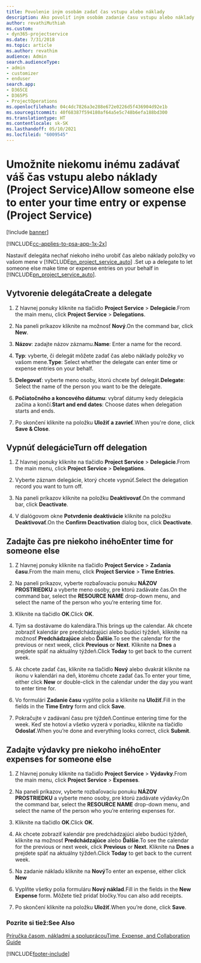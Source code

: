 ```yaml
---
title: Povolenie iným osobám zadať čas vstupu alebo náklady
description: Ako povoliť iným osobám zadanie času vstupu alebo náklady v Project Service
author: revathiMuthiah
ms.custom:
- dyn365-projectservice
ms.date: 7/31/2018
ms.topic: article
ms.author: revathim
audience: Admin
search.audienceType:
- admin
- customizer
- enduser
search.app:
- D365CE
- D365PS
- ProjectOperations
ms.openlocfilehash: 04c4dc7826a3e288e672e0226d5f436904d92e1b
ms.sourcegitcommit: 40f68387f594180af64a5e5c748b6efa188bd300
ms.translationtype: HT
ms.contentlocale: sk-SK
ms.lasthandoff: 05/10/2021
ms.locfileid: "6009545"
---
```

# <a name="allow-someone-else-to-enter-your-time-entry-or-expense-project-service"></a><span data-ttu-id="321cb-103">Umožnite niekomu inému zadávať váš čas vstupu alebo náklady (Project Service)</span><span class="sxs-lookup"><span data-stu-id="321cb-103">Allow someone else to enter your time entry or expense (Project Service)</span></span>

[!include [banner](../includes/psa-now-project-operations.md)]

[!INCLUDE[cc-applies-to-psa-app-1x-2x](../includes/cc-applies-to-psa-app-1x-2x.md)]

<span data-ttu-id="321cb-104">Nastaviť delegáta nechať niekoho iného urobiť čas alebo náklady položky vo vašom mene v [!INCLUDE[pn_project_service_auto](../includes/pn-project-service-auto.md)] .</span><span class="sxs-lookup"><span data-stu-id="321cb-104">Set up a delegate to let someone else make time or expense entries on your behalf in [!INCLUDE[pn_project_service_auto](../includes/pn-project-service-auto.md)].</span></span>  
  
## <a name="create-a-delegate"></a><span data-ttu-id="321cb-105">Vytvorenie delegáta</span><span class="sxs-lookup"><span data-stu-id="321cb-105">Create a delegate</span></span>  
  
1.  <span data-ttu-id="321cb-106">Z hlavnej ponuky kliknite na tlačidlo **Project Service** > **Delegácie**.</span><span class="sxs-lookup"><span data-stu-id="321cb-106">From the main menu, click **Project Service** > **Delegations**.</span></span>  
  
2.  <span data-ttu-id="321cb-107">Na paneli príkazov kliknite na možnosť **Nový**.</span><span class="sxs-lookup"><span data-stu-id="321cb-107">On the command bar, click **New**.</span></span>  
  
3. <span data-ttu-id="321cb-108">**Názov**: zadajte názov záznamu.</span><span class="sxs-lookup"><span data-stu-id="321cb-108">**Name**: Enter a name for the record.</span></span>  
  
4. <span data-ttu-id="321cb-109">**Typ**: vyberte, či delegát môžete zadať čas alebo náklady položky vo vašom mene.</span><span class="sxs-lookup"><span data-stu-id="321cb-109">**Type**: Select whether the delegate can enter time or expense entries on your behalf.</span></span>  
  
5. <span data-ttu-id="321cb-110">**Delegovať**: vyberte meno osoby, ktorú chcete byť delegát.</span><span class="sxs-lookup"><span data-stu-id="321cb-110">**Delegate**: Select the name of the person you want to be the delegate.</span></span>  
  
6. <span data-ttu-id="321cb-111">**Počiatočného a koncového dátumu**: vybrať dátumy kedy delegácia začína a končí.</span><span class="sxs-lookup"><span data-stu-id="321cb-111">**Start and end dates**: Choose dates when delegation starts and ends.</span></span>  
  
7.  <span data-ttu-id="321cb-112">Po skončení kliknite na položku **Uložiť a zavrieť**.</span><span class="sxs-lookup"><span data-stu-id="321cb-112">When you're done, click **Save & Close**.</span></span>  
  
## <a name="turn-off-delegation"></a><span data-ttu-id="321cb-113">Vypnúť delegácie</span><span class="sxs-lookup"><span data-stu-id="321cb-113">Turn off delegation</span></span>  
  
1.  <span data-ttu-id="321cb-114">Z hlavnej ponuky kliknite na tlačidlo **Project Service** > **Delegácie**.</span><span class="sxs-lookup"><span data-stu-id="321cb-114">From the main menu, click **Project Service** > **Delegations**.</span></span>  
  
2.  <span data-ttu-id="321cb-115">Vyberte záznam delegácie, ktorý chcete vypnúť.</span><span class="sxs-lookup"><span data-stu-id="321cb-115">Select the delegation record you want to turn off.</span></span>  
  
3.  <span data-ttu-id="321cb-116">Na paneli príkazov kliknite na položku **Deaktivovať**.</span><span class="sxs-lookup"><span data-stu-id="321cb-116">On the command bar, click **Deactivate**.</span></span>  
  
4.  <span data-ttu-id="321cb-117">V dialógovom okne **Potvrdenie deaktivácie** kliknite na položku **Deaktivovať**.</span><span class="sxs-lookup"><span data-stu-id="321cb-117">On the **Confirm Deactivation** dialog box, click **Deactivate**.</span></span>  
  
## <a name="enter-time-for-someone-else"></a><span data-ttu-id="321cb-118">Zadajte čas pre niekoho iného</span><span class="sxs-lookup"><span data-stu-id="321cb-118">Enter time for someone else</span></span>  
  
1.  <span data-ttu-id="321cb-119">Z hlavnej ponuky kliknite na tlačidlo **Project Service** > **Zadania času**.</span><span class="sxs-lookup"><span data-stu-id="321cb-119">From the main menu, click **Project Service** > **Time Entries**.</span></span>  
  
2.  <span data-ttu-id="321cb-120">Na paneli príkazov, vyberte rozbaľovaciu ponuku **NÁZOV PROSTRIEDKU** a vyberte meno osoby, pre ktorú zadávate čas.</span><span class="sxs-lookup"><span data-stu-id="321cb-120">On the command bar, select the **RESOURCE NAME** drop-down menu, and select the name of the person who you’re entering time for.</span></span>  
  
3.  <span data-ttu-id="321cb-121">Kliknite na tlačidlo **OK**.</span><span class="sxs-lookup"><span data-stu-id="321cb-121">Click **OK**.</span></span>  
  
4.  <span data-ttu-id="321cb-122">Tým sa dostávame do kalendára.</span><span class="sxs-lookup"><span data-stu-id="321cb-122">This brings up the calendar.</span></span> <span data-ttu-id="321cb-123">Ak chcete zobraziť kalendár pre predchádzajúci alebo budúci týždeň, kliknite na možnosť **Predchádzajúce** alebo **Ďalšie**.</span><span class="sxs-lookup"><span data-stu-id="321cb-123">To see the calendar for the previous or next week, click **Previous** or **Next**.</span></span> <span data-ttu-id="321cb-124">Kliknite na **Dnes** a prejdete späť na aktuálny týždeň.</span><span class="sxs-lookup"><span data-stu-id="321cb-124">Click **Today** to get back to the current week.</span></span>  
  
5.  <span data-ttu-id="321cb-125">Ak chcete zadať čas, kliknite na tlačidlo **Nový** alebo dvakrát kliknite na ikonu v kalendári na deň, ktorému chcete zadať čas.</span><span class="sxs-lookup"><span data-stu-id="321cb-125">To enter your time, either click **New** or double-click in the calendar under the day you want to enter time for.</span></span>  
  
6.  <span data-ttu-id="321cb-126">Vo formulári **Zadanie času** vyplňte polia a kliknite na **Uložiť**.</span><span class="sxs-lookup"><span data-stu-id="321cb-126">Fill in the fields in the **Time Entry** form and click **Save**.</span></span>  
  
7.  <span data-ttu-id="321cb-127">Pokračujte v zadávaní času pre týždeň.</span><span class="sxs-lookup"><span data-stu-id="321cb-127">Continue entering time for the week.</span></span> <span data-ttu-id="321cb-128">Keď ste hotoví a všetko vyzerá v poriadku, kliknite na tlačidlo **Odoslať**.</span><span class="sxs-lookup"><span data-stu-id="321cb-128">When you’re done and everything looks correct, click **Submit**.</span></span>  
  
## <a name="enter-expenses-for-someone-else"></a><span data-ttu-id="321cb-129">Zadajte výdavky pre niekoho iného</span><span class="sxs-lookup"><span data-stu-id="321cb-129">Enter expenses for someone else</span></span>  
  
1.  <span data-ttu-id="321cb-130">Z hlavnej ponuky kliknite na tlačidlo **Project Service** > **Výdavky**.</span><span class="sxs-lookup"><span data-stu-id="321cb-130">From the main menu, click **Project Service** > **Expenses**.</span></span>  
  
2.  <span data-ttu-id="321cb-131">Na paneli príkazov, vyberte rozbaľovaciu ponuku **NÁZOV PROSTRIEDKU** a vyberte meno osoby, pre ktorú zadávate výdavky.</span><span class="sxs-lookup"><span data-stu-id="321cb-131">On the command bar, select the **RESOURCE NAME** drop-down menu, and select the name of the person who you’re entering expenses for.</span></span>  
  
3.  <span data-ttu-id="321cb-132">Kliknite na tlačidlo **OK**.</span><span class="sxs-lookup"><span data-stu-id="321cb-132">Click **OK**.</span></span>  
  
4.  <span data-ttu-id="321cb-133">Ak chcete zobraziť kalendár pre predchádzajúci alebo budúci týždeň, kliknite na možnosť **Predchádzajúce** alebo **Ďalšie**.</span><span class="sxs-lookup"><span data-stu-id="321cb-133">To see the calendar for the previous or next week, click **Previous** or **Next**.</span></span> <span data-ttu-id="321cb-134">Kliknite na **Dnes** a prejdete späť na aktuálny týždeň.</span><span class="sxs-lookup"><span data-stu-id="321cb-134">Click **Today** to get back to the current week.</span></span>  
  
5.  <span data-ttu-id="321cb-135">Na zadanie nákladu kliknite na **Nový**</span><span class="sxs-lookup"><span data-stu-id="321cb-135">To enter an expense, either click **New**</span></span>  
  
6.  <span data-ttu-id="321cb-136">Vyplňte všetky polia formuláru **Nový náklad**.</span><span class="sxs-lookup"><span data-stu-id="321cb-136">Fill in the fields in the **New Expense** form.</span></span> <span data-ttu-id="321cb-137">Môžete tiež pridať bločky.</span><span class="sxs-lookup"><span data-stu-id="321cb-137">You can also add receipts.</span></span>  
  
7.  <span data-ttu-id="321cb-138">Po skončení kliknite na položku **Uložiť**.</span><span class="sxs-lookup"><span data-stu-id="321cb-138">When you’re done, click **Save**.</span></span>  
  
### <a name="see-also"></a><span data-ttu-id="321cb-139">Pozrite si tiež:</span><span class="sxs-lookup"><span data-stu-id="321cb-139">See Also</span></span>  
 [<span data-ttu-id="321cb-140">Príručka časom, nákladmi a spoluprácou</span><span class="sxs-lookup"><span data-stu-id="321cb-140">Time, Expense, and Collaboration Guide</span></span>](../psa/time-expense-collaboration-guide.md)


[!INCLUDE[footer-include](../includes/footer-banner.md)]